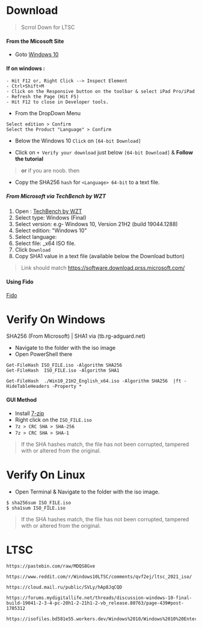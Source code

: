 #  Download

> Scrrol Down for LTSC

####  From the Micosoft Site
- Goto [Windows 10](https://www.microsoft.com/en-in/software-download/windows10ISO)
#### If on windows :
```
- Hit F12 or, Right Click --> Inspect Element
- Ctrl+Shift+M 
- Click on the Responsive button on the toolbar & select iPad Pro/iPad 
- Refresh the Page (Hit F5)
- Hit F12 to close in Developer tools.
```

-  From the DropDown Menu
```
Select edition > Confirm
Select the Product "Language" > Confirm
```
- Below the Windows 10 <Language>
`Click` on `[64-bit Download]`

- Click on `+ Verify your download` just below `[64-bit Download]` & **Follow the tutorial** 
> **or** if you are noob. then
- Copy the SHA256 `hash` for `<Language> 64-bit` to a text file.

#####  From Microsoft via TechBench by WZT
1. Open : [TechBench by WZT](https://tb.rg-adguard.net/)
2. Select type: Windows (Final)
3. Select version: e.g- Windows 10, Version 21H2 (build 19044.1288) 
4. Select edition: "Windows 10"
5. Select language:
6. Select file: _x64 ISO file.
7. Click `Download`
8. Copy SHA1 value in a text file (available below the Download button)
> Link should match https://software.download.prss.microsoft.com/

#### Using Fido
[Fido](https://github.com/pbatard/Fido)


#  Verify On Windows
  
SHA256 (From Microsoft) | SHA1 via (tb.rg-adguard.net)
  
- Navigate to the folder with the iso image
- Open PowerShell there

```
Get-FileHash ISO_FILE.iso -Algorithm SHA256 
Get-FileHash  ISO_FILE.iso -Algorithm SHA1 
```
```
Get-FileHash  ./Win10_21H2_English_x64.iso -Algorithm SHA256  |ft -HideTableHeaders -Property *
```

#### GUI Method
- Install [7-zip](https://www.7-zip.org/)
- Right click on the `ISO_FILE.iso`
- `7z > CRC SHA > SHA-256`
- `7z > CRC SHA > SHA-1`

> If the SHA hashes match, the file has not been corrupted, tampered with or altered from the original.


#  Verify On Linux
- Open Terminal & Navigate to the folder with the iso image.
```
$ sha256sum ISO_FILE.iso
$ sha1sum ISO_FILE.iso
```
> If the SHA hashes match, the file has not been corrupted, tampered with or altered from the original.


# LTSC
  
```
https://pastebin.com/raw/MDQS8Gve

https://www.reddit.com/r/Windows10LTSC/comments/qvf2ej/ltsc_2021_iso/

https://cloud.mail.ru/public/SVLy/hAp8JqCQD

https://forums.mydigitallife.net/threads/discussion-windows-10-final-build-19041-2-3-4-pc-20h1-2-21h1-2-vb_release.80763/page-439#post-1705312

https://isofiles.bd581e55.workers.dev/Windows%2010/Windows%2010%20Enterprise%20LTSC%202021/
```





